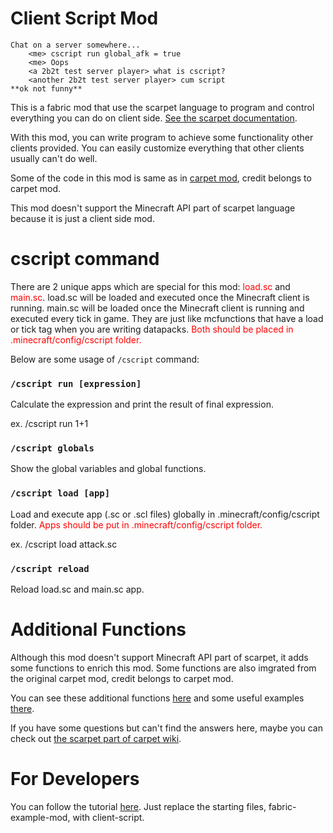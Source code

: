 # Client Script Mod

```
Chat on a server somewhere...
    <me> cscript run global_afk = true
    <me> Oops
    <a 2b2t test server player> what is cscript?
    <another 2b2t test server player> cum script
**ok not funny**
```

This is a fabric mod that use the scarpet language to program and control everything you can do on client side. [See the scarpet documentation](https://github.com/gnembon/fabric-carpet/blob/master/docs/scarpet/Documentation.md).

With this mod, you can write program to achieve some functionality other clients provided. You can easily customize everything that other clients usually can't do well.

Some of the code in this mod is same as in [carpet mod](https://github.com/gnembon/fabric-carpet), credit belongs to carpet mod.

This mod doesn't support the Minecraft API part of scarpet language because it is just a client side mod.

# cscript command

There are 2 unique apps which are special for this mod: <span style="color: red">load.sc</span> and <span style="color: red">main.sc</span>. load.sc will be loaded and executed once the Minecraft client is running. main.sc will be loaded once the Minecraft client is running and executed every tick in game. They are just like mcfunctions that have a load or tick tag when you are writing datapacks. <span style="color: red">Both should be placed in .minecraft/config/cscript folder.</span>

Below are some usage of `/cscript` command:

### `/cscript run [expression]`

Calculate the expression and print the result of final expression.

ex. /cscript run 1+1

### `/cscript globals`

Show the global variables and global functions.

### `/cscript load [app]`

Load and execute app (.sc or .scl files) globally in .minecraft/config/cscript folder. <span style="color: red">Apps should be put in .minecraft/config/cscript folder.</span>

ex. /cscript load attack.sc

### `/cscript reload`

Reload load.sc and main.sc app.

# Additional Functions

Although this mod doesn't support Minecraft API part of scarpet, it adds some functions to enrich this mod. Some functions are also imgrated from the original carpet mod, credit belongs to carpet mod.

You can see these additional functions [here]() and some useful examples [there]().

If you have some questions but can't find the answers here, maybe you can check out [the scarpet part of carpet wiki](https://github.com/gnembon/fabric-carpet/wiki/Scarpet).

# For Developers

You can follow the tutorial [here](https://fabricmc.net/wiki/tutorial:setup). Just replace the starting files, fabric-example-mod, with client-script.
